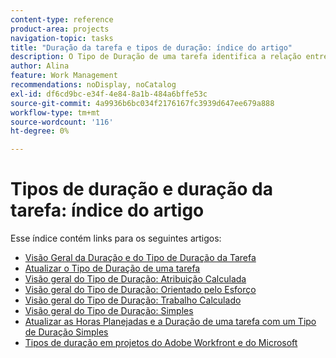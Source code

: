 ```yaml
---
content-type: reference
product-area: projects
navigation-topic: tasks
title: "Duração da tarefa e tipos de duração: índice do artigo"
description: O Tipo de Duração de uma tarefa identifica a relação entre o número de recursos atribuídos a uma tarefa, o esforço total e a Duração total da tarefa. Saiba mais sobre a duração e o tipo de duração da tarefa nos artigos a seguir.
author: Alina
feature: Work Management
recommendations: noDisplay, noCatalog
exl-id: df6cd9bc-e34f-4e84-8a1b-484a6bffe53c
source-git-commit: 4a9936b6bc034f2176167fc3939d647ee679a888
workflow-type: tm+mt
source-wordcount: '116'
ht-degree: 0%

---
```


# Tipos de duração e duração da tarefa: índice do artigo

<!-- Audited: 1/2024 -->

Esse índice contém links para os seguintes artigos:

* [Visão Geral da Duração e do Tipo de Duração da Tarefa](../../../manage-work/tasks/taskdurtn/task-duration-and-duration-type.md)
* [Atualizar o Tipo de Duração de uma tarefa](../../../manage-work/tasks/taskdurtn/update-duration-type-of-task.md)
* [Visão geral do Tipo de Duração: Atribuição Calculada](../../../manage-work/tasks/taskdurtn/calculated-assignment.md)
* [Visão geral do Tipo de Duração: Orientado pelo Esforço](../../../manage-work/tasks/taskdurtn/effort-driven.md)
* [Visão geral do Tipo de Duração: Trabalho Calculado](../../../manage-work/tasks/taskdurtn/calculated-work.md)
* [Visão geral do Tipo de Duração: Simples](../../../manage-work/tasks/taskdurtn/simple-duration-type.md)
* [Atualizar as Horas Planejadas e a Duração de uma tarefa com um Tipo de Duração Simples](../../../manage-work/tasks/taskdurtn/update-planned-hours-duration-for-simple-duration-task.md)
* [Tipos de duração em projetos do Adobe Workfront e do Microsoft](../../../manage-work/tasks/taskdurtn/workfront-ms-project-duration-types.md)


